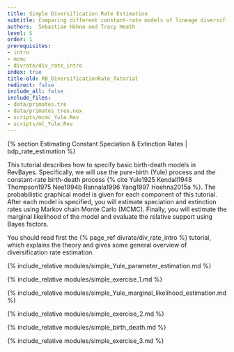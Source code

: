 ```yaml
---
title: Simple Diversification Rate Estimation
subtitle: Comparing different constant-rate models of lineage diversification
authors:  Sebastian Höhna and Tracy Heath
level: 5
order: 1
prerequisites:
- intro
- mcmc
- divrate/div_rate_intro
index: true
title-old: RB_DiversificationRate_Tutorial
redirect: false
include_all: false
include_files:
- data/primates.tre
- data/primates_tree.nex
- scripts/mcmc_Yule.Rev
- scripts/ml_Yule.Rev
---
```



{% section Estimating Constant Speciation & Extinction Rates | bdp_rate_estimation %}

This tutorial describes how to specify basic birth-death models in RevBayes.
Specifically, we will use the pure-birth (Yule) process and the constant-rate birth-death process
{% cite Yule1925 Kendall1948 Thompson1975 Nee1994b Rannala1996 Yang1997 Hoehna2015a %}.
The probabilistic graphical model is given for each component of this tutorial. 
After each model is specified, you will estimate speciation and extinction rates using Markov chain Monte Carlo (MCMC). 
Finally, you will estimate the marginal likelihood of the model and evaluate the
relative support using Bayes factors.

You should read first the {% page_ref divrate/div_rate_intro %} tutorial, which explains the theory and 
gives some general overview of diversification rate estimation.


{% include_relative modules/simple_Yule_parameter_estimation.md %}

{% include_relative modules/simple_exercise_1.md %}

{% include_relative modules/simple_Yule_marginal_likelihood_estimation.md %}

{% include_relative modules/simple_exercise_2.md %}

{% include_relative modules/simple_birth_death.md %}

{% include_relative modules/simple_exercise_3.md %}
